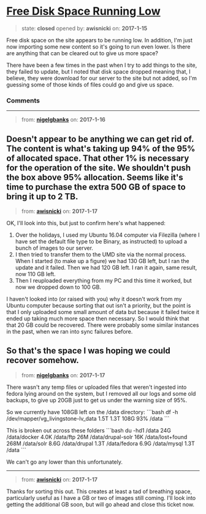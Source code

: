# [Free Disk Space Running Low](https://github.com/livingstoneonline/livingstoneonline/issues/125)

> state: **closed** opened by: **awisnicki** on: **2017-1-15**

Free disk space on the site appears to be running low. In addition, I&#x27;m just now importing some new content so it&#x27;s going to run even lower. Is there are anything that can be cleared out to give us more space? 

There have been a few times in the past when I try to add things to the site, they failed to update, but I noted that disk space dropped meaning that, I believe, they were download for our server to the site but not added, so I&#x27;m guessing some of those kinds of files could go and give us space.

### Comments

---
> from: [**nigelgbanks**](https://github.com/livingstoneonline/livingstoneonline/issues/125#issuecomment-272810768) on: **2017-1-16**

Doesn&#x27;t appear to be anything we can get rid of. The content is what&#x27;s taking up 94% of the 95% of allocated space. That other 1% is necessary for the operation of the site. We shouldn&#x27;t push the box above 95% allocation. Seems like it&#x27;s time to purchase the extra 500 GB of space to bring it up to 2 TB.
---
> from: [**awisnicki**](https://github.com/livingstoneonline/livingstoneonline/issues/125#issuecomment-273273445) on: **2017-1-17**

OK, I&#x27;ll look into this, but just to confirm here&#x27;s what happened:

1. Over the holidays, I used my Ubuntu 16.04 computer via Filezilla (where I have set the default file type to be Binary, as instructed) to upload a bunch of images to our server.
2. I then tried to transfer them to the UMD site via the normal process. When I started (to make up a figure) we had 130 GB left, but I ran the update and it failed. Then we had 120 GB left. I ran it again, same result, now 110 GB left.
3. Then I reuploaded everything from my PC and this time it worked, but now we dropped down to 100 GB. 

I haven&#x27;t looked into (or raised with you) why it doesn&#x27;t work from my Ubuntu computer because sorting that out isn&#x27;t a priority, but the point is that I only uploaded some small amount of data but because it failed twice it ended up taking much more space then necessary. So I would think that that 20 GB could be recovered. There were probably some similar instances in the past, when we ran into sync failures before.

So that&#x27;s the space I was hoping we could recover somehow.
---
> from: [**nigelgbanks**](https://github.com/livingstoneonline/livingstoneonline/issues/125#issuecomment-273302835) on: **2017-1-17**

There wasn&#x27;t any temp files or uploaded files that weren&#x27;t ingested into fedora lying around on the system, but I removed all our logs and some old backups, to give up 20GB just to get us under the warning size of 95%.

So we currently have 108GB left on the /data directory:
&#x60;&#x60;&#x60;bash
df -h
/dev/mapper/vg_livingstone-lv_data  1.5T  1.3T  108G  93% /data
&#x60;&#x60;&#x60;

This is broken out across these folders
&#x60;&#x60;&#x60;bash
du -hd1 /data
24G	/data/docker
4.0K	/data/ftp
26M	/data/drupal-solr
16K	/data/lost+found
268M	/data/solr
8.6G	/data/drupal
1.3T	/data/fedora
6.9G	/data/mysql
1.3T	/data
&#x60;&#x60;&#x60;

We can&#x27;t go any lower than this unfortunately.

---
> from: [**awisnicki**](https://github.com/livingstoneonline/livingstoneonline/issues/125#issuecomment-273365825) on: **2017-1-17**

Thanks for sorting this out. This creates at least a tad of breathing space, particularly useful as I have a GB or two of images still coming. I&#x27;ll look into getting the additional GB soon, but will go ahead and close this ticket now.
